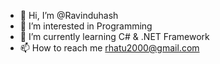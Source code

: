 - 👋 Hi, I’m @Ravinduhash
- 👀 I’m interested in Programming
- 🌱 I’m currently learning C# & .NET Framework
- 📫 How to reach me rhatu2000@gmail.com

<!---
Ravinduhash/Ravinduhash is a ✨ special ✨ repository because its `README.md` (this file) appears on your GitHub profile.
You can click the Preview link to take a look at your changes.
--->
